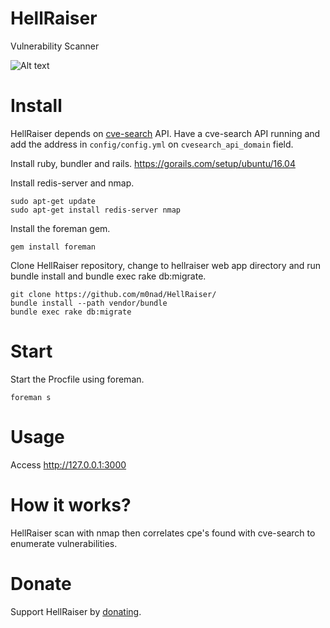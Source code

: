 # HellRaiser

Vulnerability Scanner

![Alt text](https://github.com/m0nad/HellRaiser/blob/master/doc/result00.png)

# Install

HellRaiser depends on [cve-search](https://github.com/cve-search/cve-search) API. Have a cve-search API running and add the address in `config/config.yml` on `cvesearch_api_domain` field.

Install ruby, bundler and rails.
https://gorails.com/setup/ubuntu/16.04

Install redis-server and nmap.
```
sudo apt-get update
sudo apt-get install redis-server nmap
```
Install the foreman gem.
```
gem install foreman
```
Clone HellRaiser repository, change to hellraiser web app directory and run bundle install and bundle exec rake db:migrate.
```
git clone https://github.com/m0nad/HellRaiser/
bundle install --path vendor/bundle
bundle exec rake db:migrate
```

# Start

Start the Procfile using foreman.
```
foreman s
```

# Usage

Access http://127.0.0.1:3000

# How it works?

HellRaiser scan with nmap then correlates cpe's found with cve-search to enumerate vulnerabilities.

# Donate

Support HellRaiser by [donating](https://m0nad.github.io/donate.html).
